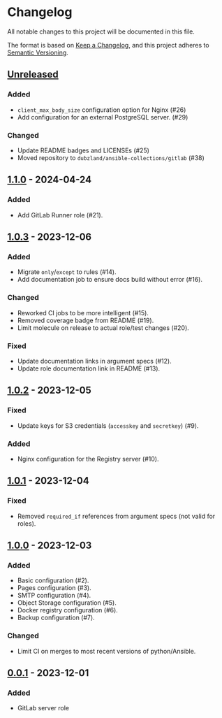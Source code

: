 # Changelog

All notable changes to this project will be documented in this file.

The format is based on [Keep a Changelog](https://keepachangelog.com/en/1.0.0/),
and this project adheres to [Semantic Versioning](https://semver.org/spec/v2.0.0.html).

## [Unreleased]

### Added

- `client_max_body_size` configuration option for Nginx (#26)
- Add configuration for an external PostgreSQL server. (#29)

### Changed

- Update README badges and LICENSEs (#25)
- Moved repository to `dubzland/ansible-collections/gitlab` (#38)

## [1.1.0] - 2024-04-24

### Added

- Add GitLab Runner role (#21).

## [1.0.3] - 2023-12-06

### Added

- Migrate `only`/`except` to rules (#14).
- Add documentation job to ensure docs build without error (#16).

### Changed

- Reworked CI jobs to be more intelligent (#15).
- Removed coverage badge from README (#19).
- Limit molecule on release to actual role/test changes (#20).

### Fixed

- Update documentation links in argument specs (#12).
- Update role documentation link in README (#13).

## [1.0.2] - 2023-12-05

### Fixed

- Update keys for S3 credentials (`accesskey` and `secretkey`) (#9).

### Added

- Nginx configuration for the Registry server (#10).

## [1.0.1] - 2023-12-04

### Fixed

- Removed `required_if` references from argument specs (not valid for roles).

## [1.0.0] - 2023-12-03

### Added

- Basic configuration (#2).
- Pages configuration (#3).
- SMTP configuration (#4).
- Object Storage configuration (#5).
- Docker registry configuration (#6).
- Backup configuration (#7).

### Changed

- Limit CI on merges to most recent versions of python/Ansible.

## [0.0.1] - 2023-12-01

### Added

- GitLab server role

[unreleased]: https://git.dubzland.com/dubzland/ansible-collections/gitlab/-/compare/v1.1.0...HEAD
[1.1.0]: https://git.dubzland.com/dubzland/ansible-collections/gitlab/-/compare/v1.0.3...v1.1.0
[1.0.3]: https://git.dubzland.com/dubzland/ansible-collections/gitlab/-/compare/v1.0.2...v1.0.3
[1.0.2]: https://git.dubzland.com/dubzland/ansible-collections/gitlab/-/compare/v1.0.1...v1.0.2
[1.0.1]: https://git.dubzland.com/dubzland/ansible-collections/gitlab/-/compare/v1.0.0...v1.0.1
[1.0.0]: https://git.dubzland.com/dubzland/ansible-collections/gitlab/-/compare/v0.0.1...v1.0.0
[0.0.1]: https://git.dubzland.com/dubzland/ansible-collections/gitlab/-/tree/v0.0.1
